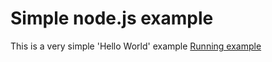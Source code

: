 # Simple node.js example
This is a very simple 'Hello World' example
[Running example](https://denise-cf-trial-hcp-node-hello.cfapps.us10.hana.ondemand.com/)